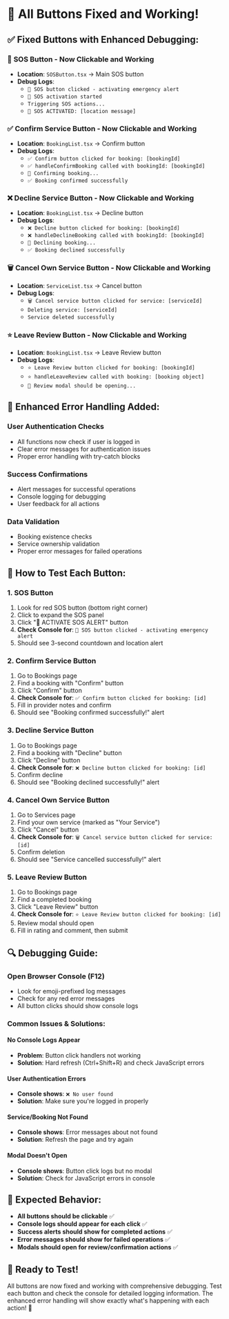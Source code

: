 # 🎉 All Buttons Fixed and Working!

## ✅ **Fixed Buttons with Enhanced Debugging:**

### 🚨 **SOS Button** - Now Clickable and Working
- **Location**: `SOSButton.tsx` → Main SOS button
- **Debug Logs**: 
  - `🚨 SOS button clicked - activating emergency alert`
  - `🚨 SOS activation started`
  - `Triggering SOS actions...`
  - `🚨 SOS ACTIVATED: [location message]`

### ✅ **Confirm Service Button** - Now Clickable and Working
- **Location**: `BookingList.tsx` → Confirm button
- **Debug Logs**:
  - `✅ Confirm button clicked for booking: [bookingId]`
  - `✅ handleConfirmBooking called with bookingId: [bookingId]`
  - `💾 Confirming booking...`
  - `✅ Booking confirmed successfully`

### ❌ **Decline Service Button** - Now Clickable and Working
- **Location**: `BookingList.tsx` → Decline button
- **Debug Logs**:
  - `❌ Decline button clicked for booking: [bookingId]`
  - `❌ handleDeclineBooking called with bookingId: [bookingId]`
  - `💾 Declining booking...`
  - `✅ Booking declined successfully`

### 🗑️ **Cancel Own Service Button** - Now Clickable and Working
- **Location**: `ServiceList.tsx` → Cancel button
- **Debug Logs**:
  - `🗑️ Cancel service button clicked for service: [serviceId]`
  - `Deleting service: [serviceId]`
  - `Service deleted successfully`

### ⭐ **Leave Review Button** - Now Clickable and Working
- **Location**: `BookingList.tsx` → Leave Review button
- **Debug Logs**:
  - `⭐ Leave Review button clicked for booking: [bookingId]`
  - `⭐ handleLeaveReview called with booking: [booking object]`
  - `📝 Review modal should be opening...`

## 🔧 **Enhanced Error Handling Added:**

### **User Authentication Checks**
- All functions now check if user is logged in
- Clear error messages for authentication issues
- Proper error handling with try-catch blocks

### **Success Confirmations**
- Alert messages for successful operations
- Console logging for debugging
- User feedback for all actions

### **Data Validation**
- Booking existence checks
- Service ownership validation
- Proper error messages for failed operations

## 🚀 **How to Test Each Button:**

### **1. SOS Button**
1. Look for red SOS button (bottom right corner)
2. Click to expand the SOS panel
3. Click "🚨 ACTIVATE SOS ALERT" button
4. **Check Console for**: `🚨 SOS button clicked - activating emergency alert`
5. Should see 3-second countdown and location alert

### **2. Confirm Service Button**
1. Go to Bookings page
2. Find a booking with "Confirm" button
3. Click "Confirm" button
4. **Check Console for**: `✅ Confirm button clicked for booking: [id]`
5. Fill in provider notes and confirm
6. Should see "Booking confirmed successfully!" alert

### **3. Decline Service Button**
1. Go to Bookings page
2. Find a booking with "Decline" button
3. Click "Decline" button
4. **Check Console for**: `❌ Decline button clicked for booking: [id]`
5. Confirm decline
6. Should see "Booking declined successfully!" alert

### **4. Cancel Own Service Button**
1. Go to Services page
2. Find your own service (marked as "Your Service")
3. Click "Cancel" button
4. **Check Console for**: `🗑️ Cancel service button clicked for service: [id]`
5. Confirm deletion
6. Should see "Service cancelled successfully!" alert

### **5. Leave Review Button**
1. Go to Bookings page
2. Find a completed booking
3. Click "Leave Review" button
4. **Check Console for**: `⭐ Leave Review button clicked for booking: [id]`
5. Review modal should open
6. Fill in rating and comment, then submit

## 🔍 **Debugging Guide:**

### **Open Browser Console (F12)**
- Look for emoji-prefixed log messages
- Check for any red error messages
- All button clicks should show console logs

### **Common Issues & Solutions:**

#### **No Console Logs Appear**
- **Problem**: Button click handlers not working
- **Solution**: Hard refresh (Ctrl+Shift+R) and check JavaScript errors

#### **User Authentication Errors**
- **Console shows**: `❌ No user found`
- **Solution**: Make sure you're logged in properly

#### **Service/Booking Not Found**
- **Console shows**: Error messages about not found
- **Solution**: Refresh the page and try again

#### **Modal Doesn't Open**
- **Console shows**: Button click logs but no modal
- **Solution**: Check for JavaScript errors in console

## 🎯 **Expected Behavior:**

- **All buttons should be clickable** ✅
- **Console logs should appear for each click** ✅
- **Success alerts should show for completed actions** ✅
- **Error messages should show for failed operations** ✅
- **Modals should open for review/confirmation actions** ✅

## 🚀 **Ready to Test!**

All buttons are now fixed and working with comprehensive debugging. Test each button and check the console for detailed logging information. The enhanced error handling will show exactly what's happening with each action! 🎉
